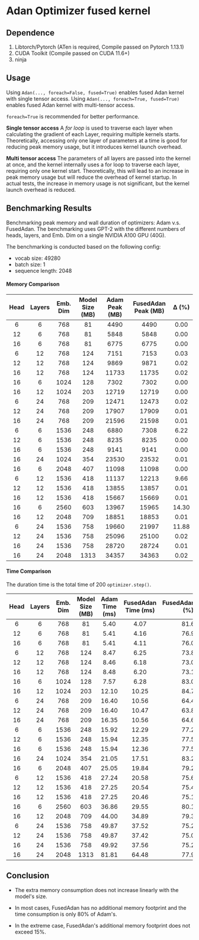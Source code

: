 # Adan Optimizer fused kernel

## Dependence

1. Libtorch/Pytorch (ATen is required, Compile passed on Pytorch 1.13.1)
2. CUDA Toolkit (Compile passed on CUDA 11.6+)
3. ninja

## Usage

Using `Adan(..., foreach=False, fused=True)` enables fused Adan kernel with single tensor access.
Using `Adan(..., foreach=True, fused=True)` enables fused Adan kernel with multi-tensor access.

`foreach=True` is recommended for better performance.

**Single tensor access**
A *for loop* is used to traverse each layer when calculating the gradient of each Layer, requiring multiple kernels starts. Theoretically, accessing only one layer of parameters at a time is good for reducing peak memory usage, but it introduces kernel launch overhead.

**Multi tensor access**
The parameters of all layers are passed into the kernel at once, and the kernel internally uses a for loop to traverse each layer, requiring only one kernel start. Theoretically, this will lead to an increase in peak memory usage but will reduce the overhead of kernel startup. In actual tests, the increase in memory usage is not significant, but the kernel launch overhead is reduced.

## Benchmarking Results

Benchmarking peak memory and wall duration of optimizers: Adam v.s. FusedAdan. The benchmarking uses GPT-2 with the different numbers of heads, layers, and Emb. Dim on a single NVIDIA A100 GPU (40G).

The benchmarking is conducted based on the following config:

- vocab size: 49280
- batch size: 1
- sequence length: 2048

#### Memory Comparison

| Head | Layers | Emb. Dim | Model Size (MB) | Adam Peak (MB) | FusedAdan Peak (MB) | Δ (%) |
| :--: | :----: | :------: | :-------------: | :------------: | :-----------------: | :---: |
|  6   |   6    |   768    |       81        |      4490      |        4490         | 0.00  |
|  12  |   6    |   768    |       81        |      5848      |        5848         | 0.00  |
|  16  |   6    |   768    |       81        |      6775      |        6775         | 0.00  |
|  6   |   12   |   768    |       124       |      7151      |        7153         | 0.03  |
|  12  |   12   |   768    |       124       |      9869      |        9871         | 0.02  |
|  16  |   12   |   768    |       124       |     11733      |        11735        | 0.02  |
|  16  |   6    |   1024   |       128       |      7302      |        7302         | 0.00  |
|  16  |   12   |   1024   |       203       |     12719      |        12719        | 0.00  |
|  6   |   24   |   768    |       209       |     12471      |        12473        | 0.02  |
|  12  |   24   |   768    |       209       |     17907      |        17909        | 0.01  |
|  16  |   24   |   768    |       209       |     21596      |        21598        | 0.01  |
|  6   |   6    |   1536   |       248       |      6880      |        7308         | 6.22  |
|  12  |   6    |   1536   |       248       |      8235      |        8235         | 0.00  |
|  16  |   6    |   1536   |       248       |      9141      |        9141         | 0.00  |
|  16  |   24   |   1024   |       354       |     23530      |        23532        | 0.01  |
|  16  |   6    |   2048   |       407       |     11098      |        11098        | 0.00  |
|  6   |   12   |   1536   |       418       |     11137      |        12213        | 9.66  |
|  12  |   12   |   1536   |       418       |     13855      |        13857        | 0.01  |
|  16  |   12   |   1536   |       418       |     15667      |        15669        | 0.01  |
|  16  |   6    |   2560   |       603       |     13967      |        15965        | 14.30 |
|  16  |   12   |   2048   |       709       |     18851      |        18853        | 0.01  |
|  6   |   24   |   1536   |       758       |     19660      |        21997        | 11.88 |
|  12  |   24   |   1536   |       758       |     25096      |        25100        | 0.02  |
|  16  |   24   |   1536   |       758       |     28720      |        28724        | 0.01  |
|  16  |   24   |   2048   |      1313       |     34357      |        34363        | 0.02  |

#### Time Comparison

The duration time is the total time of 200 `optimizer.step()`.

| Head | Layers | Emb. Dim | Model Size (MB) | Adam Time (ms) | FusedAdan Time (ms) | FusedAdan/Adam (%) |
| :--: | :----: | :------: | :-------------: | :------------: | :-----------------: | :----------------: |
|  6   |   6    |   768    |       81        |      5.40      |        4.07         |        81.6        |
|  12  |   6    |   768    |       81        |      5.41      |        4.16         |        76.9        |
|  16  |   6    |   768    |       81        |      5.41      |        4.11         |        76.0        |
|  6   |   12   |   768    |       124       |      8.47      |        6.25         |        73.8        |
|  12  |   12   |   768    |       124       |      8.46      |        6.18         |        73.0        |
|  16  |   12   |   768    |       124       |      8.48      |        6.20         |        73.1        |
|  16  |   6    |   1024   |       128       |      7.57      |        6.28         |        83.0        |
|  16  |   12   |   1024   |       203       |     12.10      |        10.25        |        84.7        |
|  6   |   24   |   768    |       209       |     16.40      |        10.56        |        64.4        |
|  12  |   24   |   768    |       209       |     16.40      |        10.47        |        63.8        |
|  16  |   24   |   768    |       209       |     16.35      |        10.56        |        64.6        |
|  6   |   6    |   1536   |       248       |     15.92      |        12.29        |        77.2        |
|  12  |   6    |   1536   |       248       |     15.94      |        12.35        |        77.5        |
|  16  |   6    |   1536   |       248       |     15.94      |        12.36        |        77.5        |
|  16  |   24   |   1024   |       354       |     21.05      |        17.51        |        83.2        |
|  16  |   6    |   2048   |       407       |     25.05      |        19.84        |        79.2        |
|  6   |   12   |   1536   |       418       |     27.24      |        20.58        |        75.6        |
|  12  |   12   |   1536   |       418       |     27.25      |        20.54        |        75.4        |
|  16  |   12   |   1536   |       418       |     27.25      |        20.46        |        75.1        |
|  16  |   6    |   2560   |       603       |     36.86      |        29.55        |        80.1        |
|  16  |   12   |   2048   |       709       |     44.00      |        34.89        |        79.3        |
|  6   |   24   |   1536   |       758       |     49.87      |        37.52        |        75.2        |
|  12  |   24   |   1536   |       758       |     49.87      |        37.42        |        75.0        |
|  16  |   24   |   1536   |       758       |     49.92      |        37.56        |        75.2        |
|  16  |   24   |   2048   |      1313       |     81.81      |        64.48        |        77.9        |

## Conclusion

- The extra memory consumption does not increase linearly with the model's size.

- In most cases, FusedAdan has no additional memory footprint and the time consumption is only 80% of Adam's.

- In the extreme case, FusedAdan's additional memory footprint does not exceed 15%.
